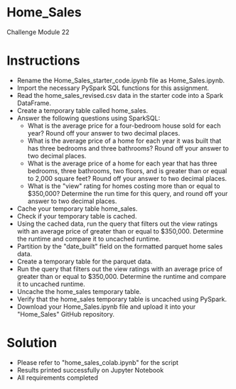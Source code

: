 # Home_Sales
Challenge Module 22

# Instructions

 - Rename the Home_Sales_starter_code.ipynb file as Home_Sales.ipynb.
 - Import the necessary PySpark SQL functions for this assignment.
 - Read the home_sales_revised.csv data in the starter code into a Spark DataFrame.
 - Create a temporary table called home_sales.
 - Answer the following questions using SparkSQL:
    * What is the average price for a four-bedroom house sold for each year? Round off your answer to two decimal places.
    * What is the average price of a home for each year it was built that has three bedrooms and three bathrooms? Round off your answer to two decimal places.
    * What is the average price of a home for each year that has three bedrooms, three bathrooms, two floors, and is greater than or equal to 2,000 square feet? Round off your answer to two decimal places.
    * What is the "view" rating for homes costing more than or equal to $350,000? Determine the run time for this query, and round off your answer to two decimal places.
 - Cache your temporary table home_sales.
 - Check if your temporary table is cached.
 - Using the cached data, run the query that filters out the view ratings with an average price of greater than or equal to $350,000. Determine the runtime and compare it to uncached runtime.
 - Partition by the "date_built" field on the formatted parquet home sales data.
 - Create a temporary table for the parquet data.
 - Run the query that filters out the view ratings with an average price of greater than or equal to $350,000. Determine the runtime and compare it to uncached runtime.
 - Uncache the home_sales temporary table.
 - Verify that the home_sales temporary table is uncached using PySpark.
 - Download your Home_Sales.ipynb file and upload it into your "Home_Sales" GitHub repository.

# Solution

 - Please refer to "home_sales_colab.ipynb" for the script
 - Results printed successfully on Jupyter Notebook
 - All requirements completed
